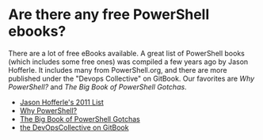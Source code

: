 # Are there any free PowerShell ebooks?

There are a lot of free eBooks available. A great list of PowerShell books (which includes some free ones) was compiled a few years ago by Jason Hofferle. It includes many from PowerShell.org, and there are more published under the "Devops Collective" on GitBook. Our favorites are *Why PowerShell?* and *The Big Book of PowerShell Gotchas*.

* [Jason Hofferle's 2011 List](http://www.hofferle.com/list-of-free-powershell-ebooks/)
* [Why PowerShell?](https://devops-collective-inc.gitbooks.io/why-powershell-/content/manuscript/About.html)
* [The Big Book of PowerShell Gotchas](https://devops-collective-inc.gitbooks.io/the-big-book-of-powershell-gotchas/content/manuscript/About.html)
* [the DevOpsCollective on GitBook](https://www.gitbook.com/@devops-collective-inc)